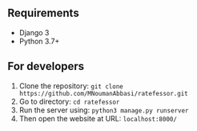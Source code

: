 
## Requirements

- Django 3
- Python 3.7+

## For developers

1. Clone the repository: `git clone https://github.com/MNoumanAbbasi/ratefessor.git`
2. Go to directory: `cd ratefessor`
3. Run the server using: `python3 manage.py runserver`
4. Then open the website at URL: `localhost:8000/`
